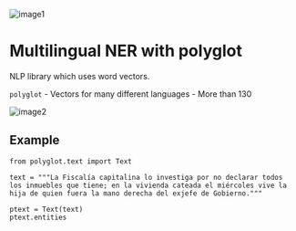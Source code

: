 ![image1](https://miro.medium.com/max/3840/1*DJQm-jjYwAzBB6X1uxSQog.jpeg)

# Multilingual NER with polyglot

NLP library which uses word vectors. 

```polyglot```
    - Vectors for many different languages
    - More than 130

![image2](https://miro.medium.com/max/5464/1*781JyRk6NKHi6SaiWPNmqg.png)

## Example

```
from polyglot.text import Text

text = """La Fiscalía capitalina lo investiga por no declarar todos los inmuebles que tiene; en la vivienda cateada el miércoles vive la hija de quien fuera la mano derecha del exjefe de Gobierno."""

ptext = Text(text)
ptext.entities

```